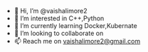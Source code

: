 - 👋 Hi, I’m @vaishalimore2
- 👀 I’m interested in C++,Python 
- 🌱 I’m currently learning Docker,Kubernate
- 💞️ I’m looking to collaborate on 
- 📫 Reach me on vaishalimore2@gmail.com

<!---
vaishalimore2/vaishalimore2 is a ✨ special ✨ repository because its `README.md` (this file) appears on your GitHub profile.
You can click the Preview link to take a look at your changes.
--->
